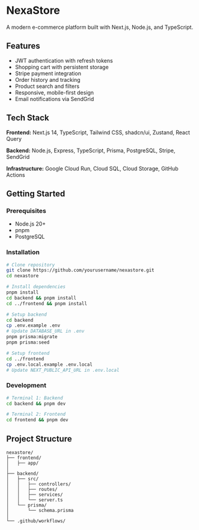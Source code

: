# NexaStore

A modern e-commerce platform built with Next.js, Node.js, and TypeScript.

## Features

- JWT authentication with refresh tokens
- Shopping cart with persistent storage
- Stripe payment integration
- Order history and tracking
- Product search and filters
- Responsive, mobile-first design
- Email notifications via SendGrid

## Tech Stack

**Frontend:** Next.js 14, TypeScript, Tailwind CSS, shadcn/ui, Zustand, React Query

**Backend:** Node.js, Express, TypeScript, Prisma, PostgreSQL, Stripe, SendGrid

**Infrastructure:** Google Cloud Run, Cloud SQL, Cloud Storage, GitHub Actions

## Getting Started

### Prerequisites

- Node.js 20+
- pnpm
- PostgreSQL

### Installation

```bash
# Clone repository
git clone https://github.com/yourusername/nexastore.git
cd nexastore

# Install dependencies
pnpm install
cd backend && pnpm install
cd ../frontend && pnpm install

# Setup backend
cd backend
cp .env.example .env
# Update DATABASE_URL in .env
pnpm prisma:migrate
pnpm prisma:seed

# Setup frontend
cd ../frontend
cp .env.local.example .env.local
# Update NEXT_PUBLIC_API_URL in .env.local
```

### Development

```bash
# Terminal 1: Backend
cd backend && pnpm dev

# Terminal 2: Frontend
cd frontend && pnpm dev
```

## Project Structure

```
nexastore/
├── frontend/
│   ├── app/
│   
├── backend/
│   ├── src/
│   │   ├── controllers/
│   │   ├── routes/
│   │   ├── services/
│   │   └── server.ts
│   └── prisma/
│       └── schema.prisma
│
└── .github/workflows/
```